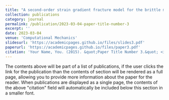 ```yaml
---
title: "A second-order strain gradient fracture model for the brittle materials with micro-cracks by a multiscale asymptotic homogenization"
collection: publications
category: journal
permalink: /publication/2023-03-04-paper-title-number-3
excerpt: ''
date: 2023-03-04
venue: 'Computational Mechanics'
slidesurl: 'https://academicpages.github.io/files/slides3.pdf'
paperurl: 'https://academicpages.github.io/files/paper3.pdf'
citation: 'Your Name, You. (2015). &quot;Paper Title Number 3.&quot; <i>Journal 1</i>. 1(3).'
---
```


The contents above will be part of a list of publications, if the user clicks the link for the publication than the contents of section will be rendered as a full page, allowing you to provide more information about the paper for the reader. When publications are displayed as a single page, the contents of the above "citation" field will automatically be included below this section in a smaller font.
